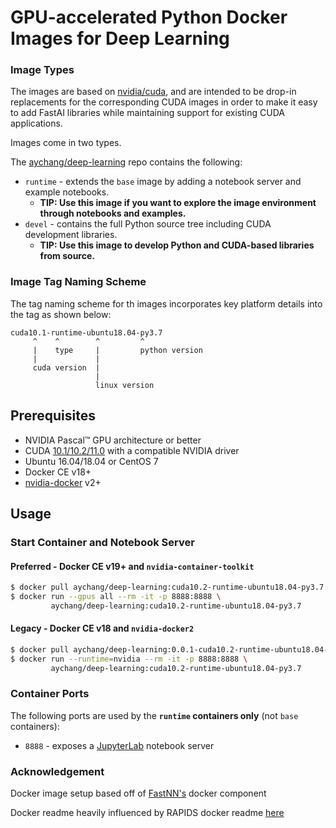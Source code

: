 # GPU-accelerated Python Docker Images for Deep Learning

### Image Types

The images are based on [nvidia/cuda](https://hub.docker.com/r/nvidia/cuda), and are intended to be drop-in replacements for the corresponding CUDA
images in order to make it easy to add FastAI libraries while maintaining support for existing CUDA applications.

Images come in two types.

The [aychang/deep-learning](https://hub.docker.com/r/aychang/deep-learning/tags) repo contains the following:
- `runtime` - extends the `base` image by adding a notebook server and example notebooks.
  - **TIP: Use this image if you want to explore the image environment through notebooks and examples.**
- `devel` - contains the full Python source tree including CUDA development libraries.
  - **TIP: Use this image to develop Python and CUDA-based libraries from source.**

### Image Tag Naming Scheme

The tag naming scheme for th images incorporates key platform details into the tag as shown below:
```
cuda10.1-runtime-ubuntu18.04-py3.7
     ^    ^        ^         ^
     |    type     |         python version
     |             |
     cuda version  |
                   |
                   linux version
```

## Prerequisites

* NVIDIA Pascal™ GPU architecture or better
* CUDA [10.1/10.2/11.0](https://developer.nvidia.com/cuda-downloads) with a compatible NVIDIA driver
* Ubuntu 16.04/18.04 or CentOS 7
* Docker CE v18+
* [nvidia-docker](https://github.com/nvidia/nvidia-docker/wiki/Installation-(version-2.0)) v2+

## Usage

### Start Container and Notebook Server

#### Preferred - Docker CE v19+ and `nvidia-container-toolkit`
```bash
$ docker pull aychang/deep-learning:cuda10.2-runtime-ubuntu18.04-py3.7
$ docker run --gpus all --rm -it -p 8888:8888 \
         aychang/deep-learning:cuda10.2-runtime-ubuntu18.04-py3.7
```

#### Legacy - Docker CE v18 and `nvidia-docker2`
```bash
$ docker pull aychang/deep-learning:0.0.1-cuda10.2-runtime-ubuntu18.04-py3.7
$ docker run --runtime=nvidia --rm -it -p 8888:8888 \
         aychang/deep-learning:cuda10.2-runtime-ubuntu18.04-py3.7
```

### Container Ports

The following ports are used by the **`runtime` containers only** (not `base` containers):

- `8888` - exposes a [JupyterLab](https://jupyterlab.readthedocs.io/en/stable/) notebook server

### Acknowledgement

Docker image setup based off of [FastNN's](https://github.com/aychang95/fastnn/tree/main/docker) docker component

Docker readme heavily influenced by RAPIDS docker readme [here](https://github.com/rapidsai/docker/blob/branch-0.17/dockerhub-readme/Dockerhub_rapidsai.md)
